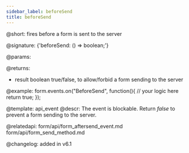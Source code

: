 ```yaml
---
sidebar_label: beforeSend
title: beforeSend
---          
```


@short: fires before a form is sent to the server
	
@signature: {'beforeSend: () => boolean;'}


@params:

@returns:

- result		boolean			true/false, to allow/forbid a form sending to the server

@example:
form.events.on("BeforeSend", function(){
   // your logic here
   return true;
});


@template:	api_event
@descr:
The event is blockable. Return *false* to prevent a form sending to the server.


@relatedapi: 
form/api/form_aftersend_event.md
form/api/form_send_method.md
	




@changelog: added in v6.1
